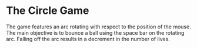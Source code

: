 # The Circle Game

The game features an arc rotating with respect to the position of the mouse. The main objective is to bounce a ball using the space bar on the rotating arc. Falling off the arc results in a decrement in the number of lives.
